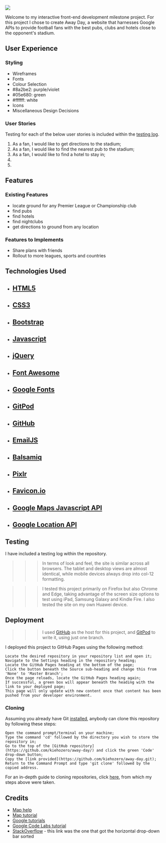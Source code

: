 <img src="#">

Welcome to my interactive front-end development milestone project. For this project I chose to create Away Day, a website that harnesses Google APIs to provide football fans with the best pubs, clubs and hotels close to the opponent's stadium.

## User Experience

### Styling

- Wireframes
- Fonts
- Colour Selection 
 - #8a2be2: purple/violet
 - #05e680: green
 - #ffffff: white
- Icons
- Miscellaneous Design Decisions

### User Stories

Testing for each of the below user stories is included within the [testing log](TESTING.md).

1. As a fan, I would like to get directions to the stadium;
2. As a fan, I would like to find the nearest pub to the stadium;
3. As a fan, I would like to find a hotel to stay in;
4. 
5. 

## Features

### Existing Features
- locate ground for any Premier League or Championship club
- find pubs
- find hotels
- find nightclubs
- get directions to ground from any location

### Features to Implements

- Share plans with friends
- Rollout to more leagues, sports and countries

## Technologies Used

- [HTML5](https://en.wikipedia.org/wiki/HTML5)
    - 
- [CSS3](https://en.wikipedia.org/wiki/CSS3)
    - 
- [Bootstrap](https://getbootstrap.com/)
    - 
- [Javascript](https://www.javascript.com/)
    - 
- [jQuery](https://jquery.com/)
    - 
- [Font Awesome](https://fontawesome.com/)
    - 
- [Google Fonts](https://fonts.google.com/)
    - 
- [GitPod](https://www.gitpod.io/)
    - 
- [GitHub](https://www.github.com/)
    - 
- [EmailJS](https://www.emailjs.com/)
    - 
- [Balsamiq](https://www.balsamiq.com/)
    - 
- [Pixlr](https://www.pixlr.com/)
    - 
- [Favicon.io](https://favicon.io/)
    - 
- [Google Maps Javascript API]()
    - 
- [Google Location API]()
    - 

## Testing

I have included a testing log within the repository.

>>> In terms of look and feel, the site is similar across all browsers. The tablet and desktop views are almost identical, while mobile devices always drop into col-12 formatting.

>>> I tested this project primarily on Firefox but also Chrome and Edge, taking advantage of the screen size options to test using iPad, Samsung Galaxy and Kindle Fire. I also tested the site on my own Huawei device.

## Deployment

>>> I used [GitHub](https://www.github.com/) as the host for this project, and [GitPod](https://www.gitpod.io/) to write it, using just one branch.

I deployed this project to GitHub Pages using the following method:

    Locate the desired repository in your repository list and open it;
    Navigate to the Settings heading in the repository heading;
    Locate the GitHub Pages heading at the bottom of the page;
    Click the button beneath the Source sub-heading and change this from 'None' to 'Master Branch';
    Once the page reloads, locate the GitHub Pages heading again;
    If successful, a green box will appear beneath the heading with the link to your deployed page;
    This page will only update with new content once that content has been pushed from your developer environment.

### Cloning

Assuming you already have Git [installed](https://git-scm.com/download/), anybody can clone this repository by following these steps:

    Open the command prompt/terminal on your machine;
    Type the command 'cd' followed by the directory you wish to store the repository in;
    Go to the top of the [GitHub repository](https://github.com/kiehozero/away-day/) and click the green 'Code' drop-down button;
    Copy the [link provided](https://github.com/kiehozero/away-day.git);
    Return to the Command Prompt and type 'git clone' followed by the copied address.

For an in-depth guide to cloning repositories, click [here](https://www.howtogeek.com/451360/how-to-clone-a-github-repository/), from which my steps above were taken.

## Credits
- [Map help](https://www.sitepoint.com/google-maps-javascript-api-the-right-way/)
- [Map tutorial](https://www.youtube.com/playlist?list=PLgGbWId6zgaXFR4SW_3qJ55cxmEqRNIzx)
- [Google tutorials](https://developers.google.com/maps/documentation)
- [Google Code Labs tutorial](https://codelabs.developers.google.com/codelabs/google-maps-nearby-search-js/#0)
- [StackOverflow](https://stackoverflow.com/questions/18616040/bootstrap-horizontal-drop-down) - this link was the one that got the horizontal drop-down bar sorted